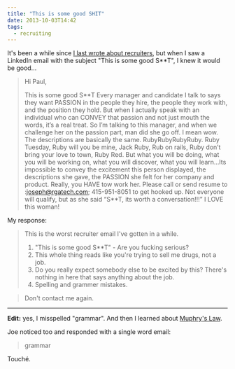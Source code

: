 ```yaml
---
title: "This is some good SHIT"
date: 2013-10-03T14:42
tags:
  - recruiting
---
```


It's been a while since [I last wrote about recruiters](/posts/this-is-very-good-position), but when I saw a LinkedIn email with the subject "This is some good S**T", I knew it would be good...

> Hi Paul,
>
> This is some good S\*\*T
> Every manager and candidate I talk to says they want PASSION in the people they hire, the people they work with, and the position they hold. But when I actually speak with an individual who can CONVEY that passion and not just mouth the words, it’s a real treat. So I’m talking to this manager, and when we challenge her on the passion part, man did she go off. I mean wow. The descriptions are basically the same. RubyRubyRubyRuby. Ruby Tuesday, Ruby will you be mine, Jack Ruby, Rub on rails, Ruby don’t bring your love to town, Ruby Red. But what you will be doing, what you will be working on, what you will discover, what you will learn…Its impossible to convey the excitement this person displayed, the descriptions she gave, the PASSION she felt for her company and product. Really, you HAVE tow work her. Please call or send resume to :joseph@rgatech.com; 415-951-8051 to get hooked up. Not everyone will qualify, but as she said “S**T, its worth a conversation!!!” I LOVE this woman!

My response:

> This is the worst recruiter email I've gotten in a while.
>
> 1. "This is some good S**T" - Are you fucking serious?
> 2. This whole thing reads like you're trying to sell me drugs, not a job.
> 3. Do you really expect somebody else to be excited by this? There's nothing in here that says anything about the job.
> 4. Spelling and grammer mistakes.

> Don't contact me again.

- - -

**Edit:** yes, I misspelled "grammar". And then I learned about [Muphry's Law](http://en.wikipedia.org/wiki/Muphry%27s_law).

Joe noticed too and responded with a single word email:

> grammar

Touché.
